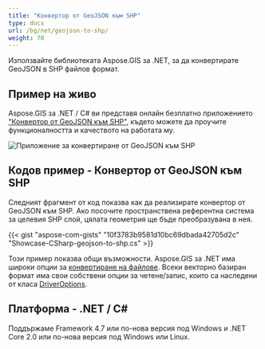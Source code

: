 ```yaml
---
title: "Конвертор от GeoJSON към SHP"
type: docs
url: /bg/net/geojson-to-shp/
weight: 70
---
```


Използвайте библиотеката Aspose.GIS за .NET, за да конвертирате GeoJSON в SHP файлов формат.

## **Пример на живо**

Aspose.GIS за .NET / C# ви представя онлайн безплатно приложението ["Конвертор от GeoJSON към SHP"](https://products.aspose.app/gis/conversion/geojson-to-shp), където можете да проучите функционалността и качеството на работата му.

![Приложение за конвертиране от GeoJSON към SHP](conversion.png)

## **Кодов пример - Конвертор от GeoJSON към SHP**

Следният фрагмент от код показва как да реализирате конвертор от GeoJSON към SHP. Ако посочите пространствена референтна система за целевия SHP слой, цялата геометрия ще бъде преобразувана в нея. 

{{< gist "aspose-com-gists" "10f3783b9581d10bc69dbada42705d2c" "Showcase-CSharp-geojson-to-shp.cs" >}}

Този пример показва общи възможности. Aspose.GIS за .NET има широки опции за [конвертиране на файлове](https://docs.aspose.com/gis/net/vector-layers/). Всеки векторно базиран формат има свои собствени опции за четене/запис, които са наследени от класа [DriverOptions](https://reference.aspose.com/gis/net/aspose.gis/driveroptions).

## **Платформа - .NET / C#**

Поддържаме Framework 4.7 или по-нова версия под Windows и .NET Core 2.0 или по-нова версия под Windows или Linux.
